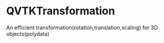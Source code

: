 # QVTKTransformation
An efficient transformation(rotation,translation,scaling) for 3D objects(polydata)
